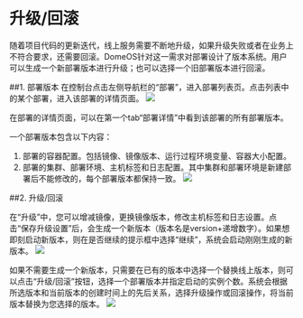 # 升级/回滚

随着项目代码的更新迭代，线上服务需要不断地升级，如果升级失败或者在业务上不符合要求，还需要回滚。DomeOS针对这一需求对部署设计了版本系统。用户可以生成一个新部署版本进行升级；也可以选择一个旧部署版本进行回滚。

##1. 部署版本
在控制台点击左侧导航栏的“部署”，进入部署列表页。点击列表中的某个部署，进入该部署的详情页面。
![](http://881471b33d4f9.cdn.sohucs.com/q_mini/newproject6.jpg)

在部署的详情页面，可以在第一个tab“部署详情”中看到该部署的所有部署版本。

一个部署版本包含以下内容：
1. 部署的容器配置。包括镜像、镜像版本、运行过程环境变量、容器大小配置。
2. 部署的集群、部署环境、主机标签和日志配置。其中集群和部署环境是新建部署后不能修改的，每个部署版本都保持一致。
![](http://881471b33d4f9.cdn.sohucs.com/q_mini/newproject6.jpg)

##2. 升级/回滚

在“升级”中，您可以增减镜像，更换镜像版本，修改主机标签和日志设置。点击“保存升级设置”后，会生成一个新版本（版本名是version+递增数字）。如果想即刻启动新版本，则在是否继续的提示框中选择“继续”，系统会启动刚刚生成的新版本。
![](http://881471b33d4f9.cdn.sohucs.com/q_mini/newproject6.jpg)

如果不需要生成一个新版本，只需要在已有的版本中选择一个替换线上版本，则可以点击“升级/回滚”按钮，选择一个部署版本并指定启动的实例个数。系统会根据所选版本和当前版本的创建时间上的先后关系，选择升级操作或回滚操作，将当前版本替换为您选择的版本。
![](http://881471b33d4f9.cdn.sohucs.com/q_mini/newproject6.jpg)

